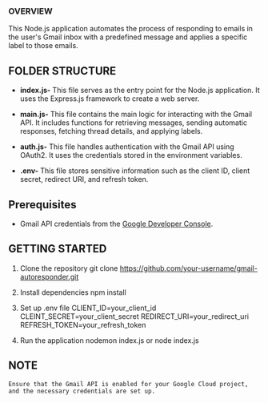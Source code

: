 ### OVERVIEW
This Node.js application automates the process of responding to emails in the user's Gmail inbox with a predefined message and applies a specific label to those emails. 

## FOLDER STRUCTURE

- **index.js-** This file serves as the entry point for the Node.js application. It uses the Express.js framework to create a web server. 

- **main.js-** This file contains the main logic for interacting with the Gmail API. It includes functions for retrieving messages, sending automatic responses, fetching thread details, and applying labels.

- **auth.js-** This file handles authentication with the Gmail API using OAuth2. It uses the credentials stored in the environment variables.

- **.env-** This file stores sensitive information such as the client ID, client secret, redirect URI, and refresh token.

## Prerequisites

- Gmail API credentials from the [Google Developer Console](https://console.developers.google.com/).

## GETTING STARTED

1. Clone the repository
   git clone https://github.com/your-username/gmail-autoresponder.git

2. Install dependencies 
   npm install

3. Set up .env file
    CLIENT_ID=your_client_id
    CLEINT_SECRET=your_client_secret
    REDIRECT_URI=your_redirect_uri
    REFRESH_TOKEN=your_refresh_token

4. Run the application
    nodemon index.js or node index.js

## NOTE
    Ensure that the Gmail API is enabled for your Google Cloud project, and the necessary credentials are set up.